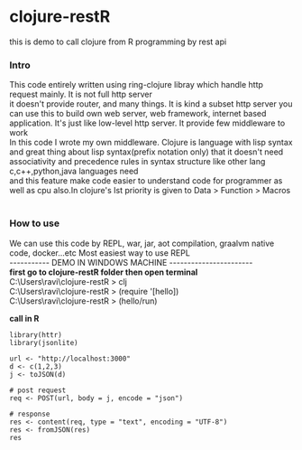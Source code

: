 # clojure-restR
this is demo to call clojure from R programming by rest api <br>

### Intro <br>
This code entirely written using ring-clojure libray which handle http request mainly. It is not full http server <br>
it doesn't provide router, and many things. It is kind a subset http server you can use this to build own web server, 
web framework, internet based application. It's just like low-level http server. It provide few middleware to work <br>
In this code I wrote my own middleware. Clojure is language with lisp syntax and great thing about lisp syntax(prefix notation only) 
that it doesn't need associativity and precedence rules in syntax structure like other lang c,c++,python,java languages need <br>
and this feature make code easier to understand code for programmer as well as cpu also.In clojure's Ist priority is given to Data > Function > Macros <br> <br>

### How to use <br>
We can use this code by REPL, war, jar, aot compilation, graalvm native code, docker...etc Most easiest way to use REPL<br>
----------- DEMO IN WINDOWS MACHINE ----------------------- <br>
**first go to clojure-restR folder then open terminal** <br>
C:\Users\ravi\clojure-restR > clj <br>
C:\Users\ravi\clojure-restR > (require '[hello]) <br>
C:\Users\ravi\clojure-restR > (hello/run) <br>

**call in R** <br>
```{r}
library(httr)
library(jsonlite)

url <- "http://localhost:3000"
d <- c(1,2,3)
j <- toJSON(d)

# post request
req <- POST(url, body = j, encode = "json")

# response
res <- content(req, type = "text", encoding = "UTF-8")
res <- fromJSON(res)
res
```
